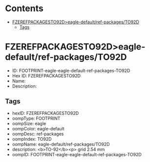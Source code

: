 



Contents
========

* [FZEREFPACKAGESTO92D>eagle-default/ref-packages/TO92D](#fzerefpackagesto92deagle-defaultref-packagesto92d)
	* [Tags](#tags)

# FZEREFPACKAGESTO92D>eagle-default/ref-packages/TO92D

- ID: FOOTPRINT-eagle-eagle-default-ref-packages-TO92D
- Hex ID: FZEREFPACKAGESTO92D
- Name: 
- Description: 

## Tags

- hexID: FZEREFPACKAGESTO92D
- oompType: FOOTPRINT
- oompSize: eagle
- oompColor: eagle-default
- oompDesc: ref-packages
- oompIndex: TO92D
- oompName: eagle-default/ref-packages/TO92D
- description: &lt;b&gt;TO-92&lt;/b&gt;&lt;p&gt;&#xD;
grid 2.54 mm
- oompID: FOOTPRINT-eagle-eagle-default-ref-packages-TO92D
